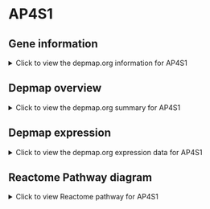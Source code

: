 <h1>AP4S1</h1>

<h2>Gene information</h2>
<details>
  <summary>Click to view the depmap.org information for AP4S1</summary>
  <iframe src="https://depmap.org/portal/gene/AP4S1?tab=about" style="border:none;width:100%;height:800px"></iframe>
</details>

<h2>Depmap overview</h2>
<details>
  <summary>Click to view the depmap.org summary for AP4S1</summary>
  <iframe src="https://depmap.org/portal/gene/AP4S1?tab=overview" style="border:none;width:100%;height:800px"></iframe>
</details>

<h2>Depmap expression</h2>
<details>
  <summary>Click to view the depmap.org expression data for AP4S1</summary>
  <iframe src="https://depmap.org/portal/gene/AP4S1?tab=characterization" style="border:none;width:100%;height:800px"></iframe>
</details>



<h2>Reactome Pathway diagram</h2>
<details>
  <summary>Click to view Reactome pathway for AP4S1</summary>
  <p>Lysosome Vesicle Biogenesis</p>
  <iframe src="https://reactome.org/PathwayBrowser/#/R-HSA-432720" style="border:none;width:100%;height:800px"></iframe>
</details>



